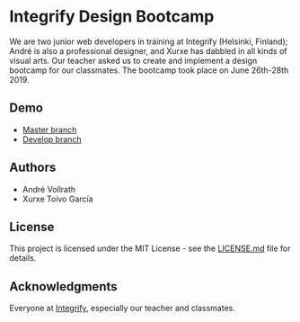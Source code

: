 # Integrify Design Bootcamp

We are two junior web developers in training at Integrify (Helsinki, Finland); André is also a professional designer, and Xurxe has dabbled in all kinds of visual arts. Our teacher asked us to create and implement a design bootcamp for our classmates. The bootcamp took place on June 26th-28th 2019.

## Demo

- [Master branch](https://integrify-design-bootcamp-prep-master.netlify.com/)
- [Develop branch](https://integrify-design-bootcamp-prep-develop.netlify.com/)

## Authors

- André Vollrath
- Xurxe Toivo García

## License

This project is licensed under the MIT License - see the [LICENSE.md](LICENSE.md) file for details.

## Acknowledgments

Everyone at [Integrify](https://github.com/Integrify-Finland), especially our teacher and classmates.

